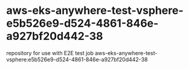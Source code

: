 # aws-eks-anywhere-test-vsphere-e5b526e9-d524-4861-846e-a927bf20d442-38
repository for use with E2E test job aws-eks-anywhere-test-vsphere:e5b526e9-d524-4861-846e-a927bf20d442-38
